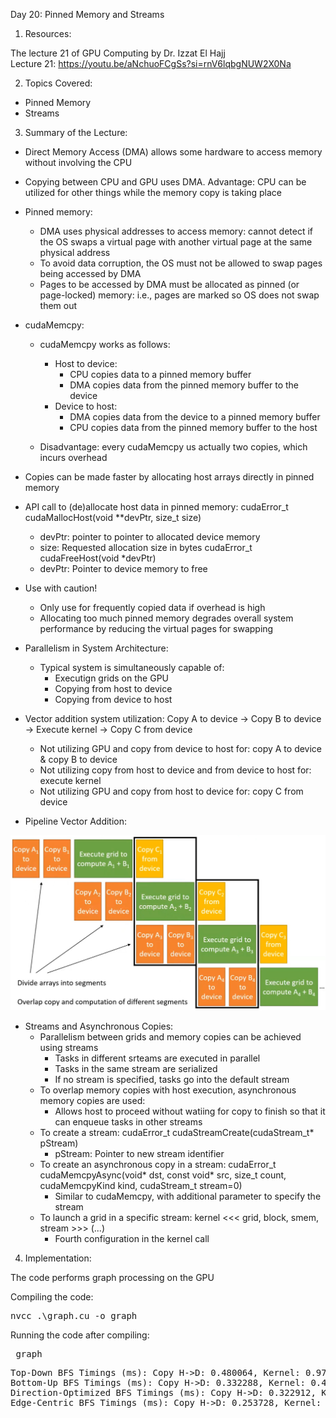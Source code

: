 Day 20: Pinned Memory and Streams

1) Resources:

The lecture 21 of GPU Computing by Dr. Izzat El Hajj  
Lecture 21: https://youtu.be/aNchuoFCgSs?si=rnV6lqbgNUW2X0Na

2) Topics Covered:

- Pinned Memory
- Streams

3) Summary of the Lecture:  

- Direct Memory Access (DMA) allows some hardware to access memory without involving the CPU
- Copying between CPU and GPU uses DMA. Advantage: CPU can be utilized for other things while the memory copy is taking place

- Pinned memory:
    - DMA uses physical addresses to access memory: cannot detect if the OS swaps a virtual page with another virtual page at the same physical address
    - To avoid data corruption, the OS must not be allowed to swap pages being accessed by DMA
    - Pages to be accessed by DMA must be allocated as pinned (or page-locked) memory: i.e., pages are marked so OS does not swap them out

- cudaMemcpy:
    - cudaMemcpy works as follows:
        - Host to device:
            - CPU copies data to a pinned memory buffer
            - DMA copies data from the pinned memory buffer to the device
        - Device to host:
            - DMA copies data from the device to a pinned memory buffer
            - CPU copies data from the pinned memory buffer to the host
    
    - Disadvantage: every cudaMemcpy us actually two copies, which incurs overhead

- Copies can be made faster by allocating host arrays directly in pinned memory
- API call to (de)allocate host data in pinned memory:
    cudaError_t cudaMallocHost(void **devPtr, size_t size)
    - devPtr: pointer to pointer to allocated device memory
    - size: Requested allocation size in bytes
    cudaError_t cudaFreeHost(void *devPtr)
    - devPtr: Pointer to device memory to free
- Use with caution!
    - Only use for frequently copied data if overhead is high
    - Allocating too much pinned memory degrades overall system performance by reducing the virtual pages for swapping

- Parallelism in System Architecture:
    - Typical system is simultaneously capable of:
        - Executign grids on the GPU
        - Copying from host to device
        - Copying from device to host

- Vector addition system utilization:
    Copy A to device -> Copy B to device -> Execute kernel -> Copy C from device  

    - Not utilizing GPU and copy from device to host for: copy A to device & copy B to device
    - Not utilizing copy from host to device and from device to host for: execute kernel
    - Not utilizing GPU and copy from host to device for: copy C from device

- Pipeline Vector Addition:

![pipeline](images/pipeline.jpg)

- Streams and Asynchronous Copies:
    - Parallelism between grids and memory copies can be achieved using streams
        - Tasks in different srteams are executed in parallel
        - Tasks in the same stream are serialized
        - If no stream is specified, tasks go into the default stream
    - To overlap memory copies with host execution, asynchronous memory copies are used:
        - Allows host to proceed without watiing for copy to finish so that it can enqueue tasks in other streams
    - To create a stream:
        cudaError_t cudaStreamCreate(cudaStream_t* pStream)
        - pStream: Pointer to new stream identifier
    - To create an asynchronous copy in a stream:
        cudaError_t cudaMemcpyAsync(void* dst, const void* src, size_t count, cudaMemcpyKind kind, cudaStream_t stream=0)
        - Similar to cudaMemcpy, with additional parameter to specify the stream
    - To launch a grid in a specific stream:
        kernel <<< grid, block, smem, stream >>> (...)
        - Fourth configuration in the kernel call

4) Implementation:

The code performs graph processing on the GPU

Compiling the code:  

<pre>nvcc .\graph.cu -o graph</pre>

Running the code after compiling: 
<pre> graph </pre>

<pre>Top-Down BFS Timings (ms): Copy H->D: 0.480064, Kernel: 0.977760, Copy D->H: 0.001632, Total: 1.493472
Bottom-Up BFS Timings (ms): Copy H->D: 0.332288, Kernel: 0.400640, Copy D->H: 0.001696, Total: 0.776704
Direction-Optimized BFS Timings (ms): Copy H->D: 0.322912, Kernel: 0.187040, Copy D->H: 0.001824, Total: 0.527072
Edge-Centric BFS Timings (ms): Copy H->D: 0.253728, Kernel: 0.240256, Copy D->H: 0.001728, Total: 0.537536</pre>
